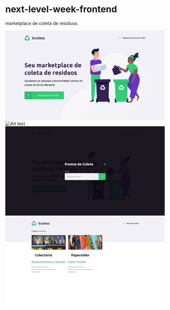 # next-level-week-frontend
marketplace de coleta de residuos

![Alt text](nlw1.jpg?raw=true "Optional Title")
![Alt text](nlw2.jpg.jpg?raw=true "Optional Title")
![Alt text](nlw3.jpg?raw=true "Optional Title")
![Alt text](nlw4.jpg?raw=true "Optional Title")
